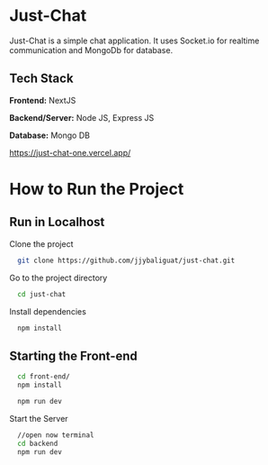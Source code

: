 
# Just-Chat

Just-Chat is a simple chat application.
It uses Socket.io for realtime communication and MongoDb for database.

## Tech Stack

**Frontend:** NextJS

**Backend/Server:** Node JS, Express JS

**Database:** Mongo DB

https://just-chat-one.vercel.app/

# How to Run the Project

## Run in Localhost

Clone the project

```bash
  git clone https://github.com/jjybaliguat/just-chat.git
```

Go to the project directory

```bash
  cd just-chat
```

Install dependencies

```bash
  npm install
```

## Starting the Front-end

```bash
  cd front-end/
  npm install
```

```bash
  npm run dev
```
Start the Server

```bash
  //open now terminal
  cd backend
  npm run dev
```
